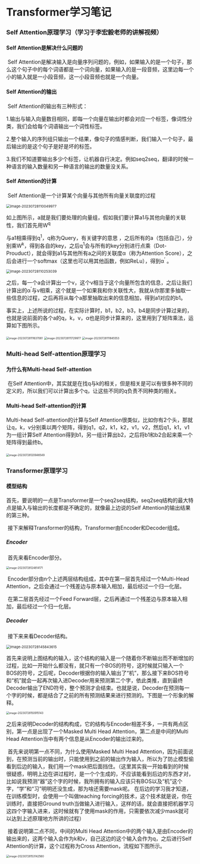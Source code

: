 # Transformer学习笔记

### Self Attention原理学习（学习于李宏毅老师的讲解视频）

#### Self Attention是解决什么问题的	

​	Self Attention是解决输入是向量序列问题的，例如，如果输入的是一个句子，那么这个句子中的每个词语都是一个词向量，如果输入的是一段音频，这里边每一个小的输入就是一小段音频，这一小段音频也就是一个向量。

#### Self Attention的输出

​	Self Attention的输出有三种形式：

​			1.输出与输入向量数目相同，即每一个向量在输出时都会对应一个标签，像词性分类，我们会给每个词语输出一个词性标签。	

​			2.整个输入的序列组只输出一个结果，像句子的情感判断，我们输入一个句子，最后输出的是这个句子是好是坏的标签。

​			3.我们不知道要输出多少个标签，让机器自行决定。例如seq2seq，翻译的时候一种语言的输入数量和另一种语言的输出的数量没关系。

#### Self Attention的计算

​		Self Attention是一个计算某个向量与其他所有向量关联度的过程 

<img src="./img/image-20230728110049977.png" alt="image-20230728110049977" style="zoom:67%;" />

如上图所示，a就是我们要处理的向量组，假如我们要计算a1与其他向量的关联性，我们首先用W<sup>q</sup>

与a1相乘得到q<sup>1</sup>，q称为Query，有关键字的意思 ，之后所有的a（包括自己），分别乘W<sup>k</sup>，得到各自的key，之后q<sup>1</sup>会与所有的key分别进行点乘（Dot-Prouduct），就会得到a1与其他所有a之间的关联度α（称为Attention Score），之后会进行一个softmax（这里也可以用其他函数，例如ReLu），得到α<sup>’</sup> 。



<img src="./img/image-20230728110253039.png" alt="image-20230728110253039" style="zoom:67%;" />

之后，每一个a会计算出一个v，这个v相当于这个向量所包含的信息，之后让我们计算出的α<sup>’</sup>与v相乘，这个就是一个如果我和你关联性大，我就从你那里多抽取一些信息的过程，之后再将从每个a那里抽取出来的信息相加，得到a1对应的b1。



​	事实上，上述所说的过程，在实际计算时，b1，b2，b3，b4是同步计算过来的，也就是说前面的各个a的q，k，v，α也是同步计算来的，这里用到了矩阵乘法，运算如下图所示。

<img src="./img/image-20230728111637061.png" alt="image-20230728111637061" style="zoom:50%;" />



<img src="./img/image-20230728111729977.png" alt="image-20230728111729977" style="zoom:50%;" />

<img src="./img/image-20230728111845553.png" alt="image-20230728111845553" style="zoom:50%;" />



### Multi-head Self-attention原理学习

#### 为什么有Multi-head Self-attention

​		在Self Attention中，其实就是在找q与k的相关，但是相关是可以有很多种不同的定义的，所以我们可以计算出多个q，让这些不同的q负责不同种类的相关。

#### Multi-head Self-attention的计算

Multi-head Self-attention的计算与Self Attention很类似，比如你有2个头，那就让q，k，v分别乘以两个矩阵，得到q1，q2，k1，k2，v1，v2，然后q1，k1，v1为一组计算Self Attention得到b1，另一组计算出b2，之后将b1和b2合起来乘一个矩阵得到最终b。

​	<img src="./img/image-20230728120946549.png" alt="image-20230728120946549" style="zoom:50%;" />



### Transformer原理学习

#### 模型结构

​		首先，要说明的一点是Transformer是一个seq2seq结构，seq2seq结构的最大特点是输入与输出的长度都是不确定的，就像最上边说的Self Attention的输出结果的第三种。

​		接下来解释Transformer的结构，Transformer由Encoder和Decoder组成。

##### Encoder

​		首先来看Encoder部分。

<img src="./img/image-20230728124814171.png" alt="image-20230728124814171" style="zoom: 50%;" />

​		Encoder部分由n个上述两层结构组成，其中在第一层首先经过一个Multi-Head Attention，之后会通过一个残差边与原本输入相加，最后经过一个归一化层。

​		在第二层首先经过一个Feed Forward层，之后再通过一个残差边与原本输入相加，最后经过一个归一化层。

##### Decoder

​		接下来来看Decoder结构。

<img src="./img/image-20230728145843615.png" alt="image-20230728145843615" style="zoom: 67%;" />

​		首先来说明上图结构的输入，这个结构的输入是一个随着你不断输出而不断增加的过程，比如一开始什么都没有，就只有一个BOS的符号，这时候就只输入一个BOS的符号，之后呢，Decoder根据你的输入输出了“机”，那么接下来BOS符号和“机”就会一起再次输入进Decoder用来预测第二个字，依此类推，直到最终Decoder输出了END符号，整个预测才会结束。也就是说，Decoder在预测每一个字的时候，都是结合了之前的所有预测结果来进行预测的。下图是一个形象的解释。

<img src="./img/image-20230728150915143.png" alt="image-20230728150915143" style="zoom:50%;" />

​		之后来说明Decoder的结构构成，它的结构与Encoder相差不多，一共有两点区别，第一点是出现了一个Masked Multi Head Attention，第二点是中间的Multi Head Attention当中有两个信息是从Encoder的输出过来的。

​		首先来说明第一点不同，为什么使用Masked Multi Head Attention，因为前面说到，在预测当前的输出时，只能使用到之前的输出作为输入，所以为了防止模型偷看到后边的输入，我们用一个mask把后面挡住。（这里其实我一开始看到的时候很疑惑，明明上边在讲过程时，是一个个生成的，不应该能看到后边的东西才对，比如说我预测“器”这个字的时候，我所拥有的输入应该只有BOS以及“机”这个字，“学”和“习”明明还没生成，那为啥还需要mask呢。   在后边的学习我才知道，在训练模型时，会使用一个叫做teaching forcing的技术，这个技术就是说，你在训练时，直接把Ground truth当做输入进行输入，这样的话，就会直接把机器学习这四个字输入进来，这时候就有了使用mask的作用，只需要依次减少mask就可以达到上述原理地方所讲的过程）

​		接着说明第二点不同，中间的Multi Head Attention中的两个输入是由Encoder的输出来的，这两个输入会作为k和v，自己这边的这个输入会作为q，之后进行Self Attention的计算，这个过程称为Cross Attention，流程如下图所示。

<img src="./img/image-20230728153142560.png" alt="image-20230728153142560" style="zoom:50%;" />

